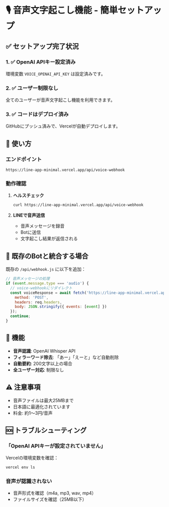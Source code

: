 # 🎙️ 音声文字起こし機能 - 簡単セットアップ

## ✅ セットアップ完了状況

### 1. ✅ OpenAI APIキー設定済み
環境変数 `VOICE_OPENAI_API_KEY` は設定済みです。

### 2. ✅ ユーザー制限なし
全てのユーザーが音声文字起こし機能を利用できます。

### 3. ✅ コードはデプロイ済み
GitHubにプッシュ済みで、Vercelが自動デプロイします。

## 🚀 使い方

### エンドポイント
```
https://line-app-minimal.vercel.app/api/voice-webhook
```

### 動作確認
1. **ヘルスチェック**
   ```bash
   curl https://line-app-minimal.vercel.app/api/voice-webhook
   ```

2. **LINEで音声送信**
   - 音声メッセージを録音
   - Botに送信
   - 文字起こし結果が返信される

## 🔄 既存のBotと統合する場合

既存の `/api/webhook.js` に以下を追加：

```javascript
// 音声メッセージの処理
if (event.message.type === 'audio') {
  // voice-webhookにリダイレクト
  const voiceResponse = await fetch('https://line-app-minimal.vercel.app/api/voice-webhook', {
    method: 'POST',
    headers: req.headers,
    body: JSON.stringify({ events: [event] })
  });
  continue;
}
```

## 📝 機能

- **音声認識**: OpenAI Whisper API
- **フィラーワード除去**: 「あー」「えーと」など自動削除
- **自動要約**: 200文字以上の場合
- **全ユーザー対応**: 制限なし

## ⚠️ 注意事項

- 音声ファイルは最大25MBまで
- 日本語に最適化されています
- 料金: 約1〜3円/音声

## 🆘 トラブルシューティング

### 「OpenAI APIキーが設定されていません」
Vercelの環境変数を確認：
```bash
vercel env ls
```

### 音声が認識されない
- 音声形式を確認（m4a, mp3, wav, mp4）
- ファイルサイズを確認（25MB以下）